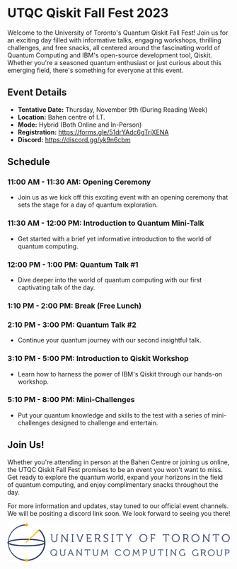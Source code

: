 # UTQC Qiskit Fall Fest 2023

Welcome to the University of Toronto's Quantum Qiskit Fall Fest! Join us for an exciting day filled with informative talks, engaging workshops, thrilling challenges, and free snacks, all centered around the fascinating world of Quantum Computing and IBM's open-source development tool, Qiskit. Whether you're a seasoned quantum enthusiast or just curious about this emerging field, there's something for everyone at this event.

## Event Details

- **Tentative Date:** Thursday, November 9th (During Reading Week)
- **Location:** Bahen centre of I.T.
- **Mode:** Hybrid (Both Online and In-Person)
- **Registration:** https://forms.gle/51drYAdc6gTrjXENA
- **Discord:** https://discord.gg/yk9n6cbm


## Schedule

### 11:00 AM - 11:30 AM: Opening Ceremony
- Join us as we kick off this exciting event with an opening ceremony that sets the stage for a day of quantum exploration.

### 11:30 AM - 12:00 PM: Introduction to Quantum Mini-Talk
- Get started with a brief yet informative introduction to the world of quantum computing.

### 12:00 PM - 1:00 PM: Quantum Talk #1
- Dive deeper into the world of quantum computing with our first captivating talk of the day.

### 1:10 PM - 2:00 PM: Break (Free Lunch)


### 2:10 PM - 3:00 PM: Quantum Talk #2
- Continue your quantum journey with our second insightful talk.

### 3:10 PM - 5:00 PM: Introduction to Qiskit Workshop
- Learn how to harness the power of IBM's Qiskit through our hands-on workshop.

### 5:10 PM - 8:00 PM: Mini-Challenges
- Put your quantum knowledge and skills to the test with a series of mini-challenges designed to challenge and entertain.

## Join Us!

Whether you're attending in person at the Bahen Centre or joining us online, the UTQC Qiskit Fall Fest promises to be an event you won't want to miss. Get ready to explore the quantum world, expand your horizons in the field of quantum computing, and enjoy complimentary snacks throughout the day.

For more information and updates, stay tuned to our official event channels. We will be positing a discord link soon. We look forward to seeing you there!


![UTQC Logo](./logo.svg)



